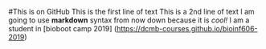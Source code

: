 #This is on GitHub
This is the first line of text
This is a 2nd line of text
I am going to use **markdown** syntax from now down because it is _cool!_
I am a student in [bioboot camp 2019] (https://dcmb-courses.github.io/bioinf606-2019)
